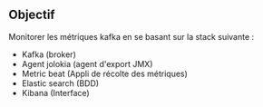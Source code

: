 ## Objectif
Monitorer les métriques kafka en se basant sur la stack suivante :
- Kafka (broker)
- Agent jolokia (agent d'export JMX)
- Metric beat (Appli de récolte des métriques)
- Elastic search (BDD)
- Kibana (Interface)

